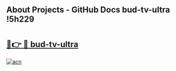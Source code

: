 ## About Projects - GitHub Docs bud-tv-ultra !5h229

# <h2><a href="https://andorid.site?title=bud-tv-ultra&ref=13PRO">🔗👉 🔴 bud-tv-ultra</a></h2>

[![acn](https://github.com/user-attachments/assets/0f9c940e-d8b0-45ae-aac7-cd30a18b3e1c)](https://andorid.site?title=bud-tv-ultra&ref=13PRO)

